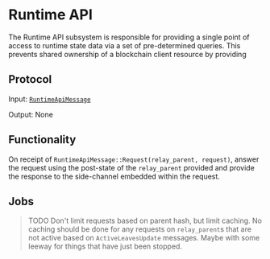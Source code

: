 # Runtime API

The Runtime API subsystem is responsible for providing a single point of access to runtime state data via a set of
pre-determined queries. This prevents shared ownership of a blockchain client resource by providing

## Protocol

Input: [`RuntimeApiMessage`](../../types/overseer-protocol.md#runtime-api-message)

Output: None

## Functionality

On receipt of `RuntimeApiMessage::Request(relay_parent, request)`, answer the request using the post-state of the
`relay_parent` provided and provide the response to the side-channel embedded within the request.

## Jobs

> TODO Don't limit requests based on parent hash, but limit caching. No caching should be done for any requests on
> `relay_parent`s that are not active based on `ActiveLeavesUpdate` messages. Maybe with some leeway for things that
> have just been stopped.
